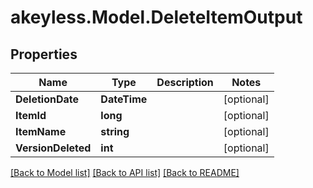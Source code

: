 # akeyless.Model.DeleteItemOutput
## Properties

Name | Type | Description | Notes
------------ | ------------- | ------------- | -------------
**DeletionDate** | **DateTime** |  | [optional] 
**ItemId** | **long** |  | [optional] 
**ItemName** | **string** |  | [optional] 
**VersionDeleted** | **int** |  | [optional] 

[[Back to Model list]](../README.md#documentation-for-models) [[Back to API list]](../README.md#documentation-for-api-endpoints) [[Back to README]](../README.md)

